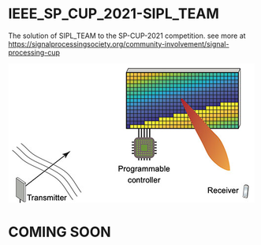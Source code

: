 # IEEE_SP_CUP_2021-SIPL_TEAM
The solution of SIPL_TEAM to the SP-CUP-2021 competition.
see more at https://signalprocessingsociety.org/community-involvement/signal-processing-cup

![](/images/SPCup2021.jpg)

# COMING SOON
